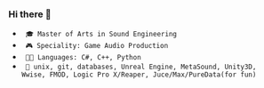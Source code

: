 ### Hi there 👋

- <code> 🎓 Master of Arts in Sound Engineering </code>
- <code> 🎮 Speciality: Game Audio Production </code>
- <code> 🧑‍💻 Languages: C#, C++, Python </code>
- <code> 🔨 unix, git, databases, Unreal Engine, MetaSound, Unity3D, Wwise, FMOD, Logic Pro X/Reaper, Juce/Max/PureData(for fun) </code>


<!--
- 🔭 
- 📫 How to reach me: ...
- ⚡ Fun fact: ...
-->
